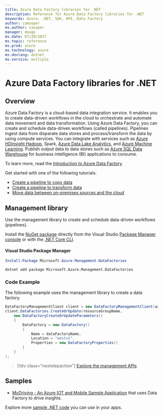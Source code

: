 ```yaml
---
title: Azure Data Factory libraries for .NET
description: Reference for Azure Data Factory libraries for .NET
keywords: Azure, .NET, SDK, API, Data Factory
author: camsoper
ms.author: casoper
manager: douge
ms.date: 07/20/2017
ms.topic: reference
ms.prod: azure
ms.technology: azure
ms.devlang: dotnet
ms.service: multiple
---
```


# Azure Data Factory libraries for .NET

## Overview

Azure Data Factory is a cloud-based data integration service. It enables you to create data-driven workflows in the cloud to orchestrate and automate data movement and data transformation. Using Azure Data Factory, you can create and schedule data-driven workflows (called pipelines). Pipelines ingest data from disparate data stores and process/transform the data by using compute services. You can integrate with services such as [Azure HDInsight Hadoop](/hdinsight/), Spark, [Azure Data Lake Analytics](/data-lake-analytics/), and [Azure Machine Learning](/machine-learning). Publish output data to data stores such as [Azure SQL Data Warehouse](/sql-data-warehouse) for business intelligence (BI) applications to consume.

To learn more, read the [Introduction to Azure Data Factory](/data-factory/data-factory-introduction).

Get started with one of the following tutorials:

* [Create a pipeline to copy data](/data-factory/data-factory-copy-data-from-azure-blob-storage-to-sql-database)
* [Create a pipeline to transform data](/data-factory/data-factory-build-your-first-pipeline)
* [Move data between on-premises sources and the cloud](/data-factory/data-factory-move-data-between-onprem-and-cloud)

## Management library

Use the management library to create and schedule data-driven workflows (pipelines).

Install the [NuGet package](https://www.nuget.org/packages/Microsoft.Azure.Management.DataFactories) directly from the Visual Studio [Package Manager console][PackageManager] or with the [.NET Core CLI][DotNetCLI].

#### Visual Studio Package Manager

```powershell
Install-Package Microsoft.Azure.Management.DataFactories
```

```bash
dotnet add package Microsoft.Azure.Management.DataFactories
```

### Code Example

The following example uses the management library to create a data factory.

```csharp
DataFactoryManagementClient client = new DataFactoryManagementClient(aadTokenCredentials, resourceManagerUri);
client.DataFactories.CreateOrUpdate(resourceGroupName,
    new DataFactoryCreateOrUpdateParameters()
    {
        DataFactory = new DataFactory()
        {
            Name = dataFactoryName,
            Location = "westus",
            Properties = new DataFactoryProperties()
        }
    }
);
```

> [!div class="nextstepaction"]
> [Explore the management APIs](/dotnet/api/overview/azure/datafactories/management)

## Samples

* [MyDriving - An Azure IOT and Mobile Sample Application](https://azure.microsoft.com/resources/samples/mydriving/) that uses Data Factory to drive insights.

Explore more [sample .NET code](https://azure.microsoft.com/resources/samples/?platform=dotnet) you can use in your apps.

[PackageManager]: https://docs.microsoft.com/nuget/tools/package-manager-console
[DotNetCLI]: https://docs.microsoft.com/dotnet/core/tools/dotnet-add-package
